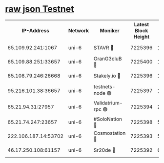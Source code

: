 [raw json Testnet](https://rpc-check.junot.stavr.tech/junot/rpc-junot-result.json)
=


<table><tr><th>IP-Address</th><th>Network</th><th>Moniker</th><th>Latest Block Height</th><th>Earliest Block Height</th><th>Catching Up</th><th>Tx Index</th><th>Voting Power</th><th>Scan Time</th></tr><tr><td>65.109.92.241:1067</td><td>uni-6</td><td>STAVR 🔴</td><td>7225396</td><td>1138541</td><td>False</td><td>on</td><td>6052</td><td>2024-01-20T19:39:44.293624630UTC</td></tr><tr><td>65.109.88.251:33657</td><td>uni-6</td><td>OranG3cluB 🔴</td><td>7225400</td><td>1138541</td><td>False</td><td>on</td><td>11</td><td>2024-01-20T19:39:56.054483204UTC</td></tr><tr><td>65.108.79.246:26668</td><td>uni-6</td><td>Stakely.io 🔴</td><td>7225396</td><td>1570872</td><td>False</td><td>on</td><td>1574932</td><td>2024-01-20T19:39:44.612845565UTC</td></tr><tr><td>95.216.101.38:36657</td><td>uni-6</td><td>testnets-node 🟢</td><td>7225397</td><td>1615130</td><td>False</td><td>on</td><td>0</td><td>2024-01-20T19:39:47.071573442UTC</td></tr><tr><td>65.21.94.31:27957</td><td>uni-6</td><td>Validatrium-rpc 🟢</td><td>7225394</td><td>2943363</td><td>False</td><td>on</td><td>0</td><td>2024-01-20T19:39:39.862557424UTC</td></tr><tr><td>65.21.74.247:23657</td><td>uni-6</td><td>#SoloNation 🔴</td><td>7225398</td><td>5208001</td><td>False</td><td>on</td><td>112</td><td>2024-01-20T19:39:51.571091151UTC</td></tr><tr><td>222.106.187.14:53702</td><td>uni-6</td><td>Cosmostation 🔴</td><td>7225393</td><td>5344501</td><td>False</td><td>on</td><td>109003</td><td>2024-01-20T19:39:37.427019404UTC</td></tr><tr><td>46.17.250.108:61157</td><td>uni-6</td><td>Sr20de 🔴</td><td>7225392</td><td>6419777</td><td>False</td><td>on</td><td>37</td><td>2024-01-20T19:39:31.958627757UTC</td></tr></table>